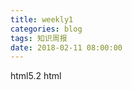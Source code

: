 ```yaml
---
title: weekly1
categories: blog
tags: 知识周报
date: 2018-02-11 08:00:00
---
```



html5.2 html <Dialog> 元素
Mysql event设置
Parcel 快速开始构建工具 webpack gulp
JSON-RPC 一种以json为协议的远程调用服务 GrapAPI RESTful
CEF 以C++和C#为底层开发的Chromium 多平台构建打包工具 eletron
Gulp-purgecss 清除一个页面中没有被使用的多余css
webAssembly 将C语言转换成Javascript代码的项目

wscat websocket 快速访问工具
css主题更换 更换class来更换主题所造成的页面重绘 带来的页面闪烁效果比更换dom元素造成的重排效果影响小 可以忽略不计

IIS进行请求重定向 需要安装ARR和URL Rewrite插件 php支持需要安装PHP Manager插件 遇到版本不支持安装的时候 需要修改对应注册表中的版本信息

bootstrap table 快速构建分页表格带查询等功能的插件 

现在前端VR开发已经 趋于成熟

WebGL WebWorker(已经实现) WebRTC(不常用，视频直播等网站) ServerWorker(chrome可以实现 其余浏览器支持率低下) Promise(已实现) WebComponent WebVR(此技术现已可以实现 但是应用场景实在是太少) 与 WebAR
